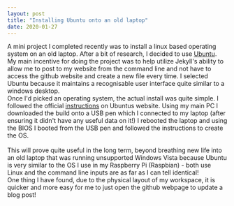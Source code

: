 ```yaml
---
layout: post
title: "Installing Ubuntu onto an old laptop"
date: 2020-01-27
---
```

A mini project I completed recently was to install a linux based operating system on an old laptop.
After a bit of research, I decided to use <a href="https://ubuntu.com/">Ubuntu</a>. <br />
My main incentive for doing the project was to help utilize Jekyll's ability to allow me to post to my website from the command line
 and not have to access the github website and create a new file every time. I selected Ubuntu because it maintains a recognisable 
 user interface quite similar to a windows desktop. <br />
 Once I'd picked an operating system, the actual install was quite simple. I followed the official <a href="https://tutorials.ubuntu.com/tutorial/tutorial-install-ubuntu-desktop#0">instructions</a> on Ubuntus website.
 Using my main PC I downloaded the build onto a USB pen which I connected to my laptop (after ensuring it didn't have any useful data on it!)
 I rebooted the laptop and using the BIOS I booted from the USB pen and followed the instructions to create the OS. <br /> <br />
 This will prove quite useful in the long term, beyond breathing new life into an old laptop that was running unsupported Windows Vista
 because Ubuntu is very similar to the OS I use in my Raspberry Pi (Raspbian) - both use Linux and the command line inputs are as far as I can tell identical!<br />
  One thing I have found, due to the physical layout of my workspace, it is quicker and more easy for me to just open the github webpage to update a blog post!
 
